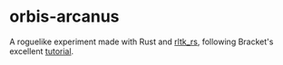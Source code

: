# orbis-arcanus
A roguelike experiment made with Rust and [rltk_rs](https://github.com/thebracket/rltk_rs), following Bracket's excellent [tutorial](https://bfnightly.bracketproductions.com/rustbook/).
